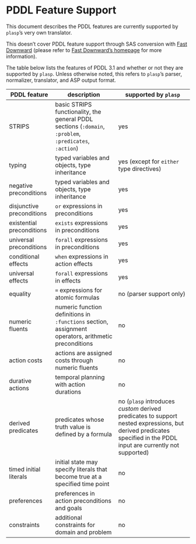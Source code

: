 # PDDL Feature Support

This document describes the PDDL features are currently supported by `plasp`’s very own translator.

This doesn’t cover PDDL feature support through SAS conversion with [Fast Downward](http://www.fast-downward.org/) (please refer to [Fast Downward’s homepage](http://www.fast-downward.org/) for more information).

The table below lists the features of PDDL 3.1 and whether or not they are supported by `plasp`.
Unless otherwise noted, this refers to `plasp`’s parser, normalizer, translator, and ASP output format.

| PDDL feature | description | supported by `plasp` |
|---|---|---|
| STRIPS | basic STRIPS functionality, the general PDDL sections (`:domain`, `:problem`, `:predicates`, `:action`) | yes |
| typing | typed variables and objects, type inheritance | yes (except for `either` type directives) |
| negative preconditions | typed variables and objects, type inheritance | yes |
| disjunctive preconditions | `or` expressions in preconditions | yes |
| existential preconditions | `exists` expressions in preconditions | yes |
| universal preconditions | `forall` expressions in preconditions | yes |
| conditional effects | `when` expressions in action effects | yes |
| universal effects | `forall` expressions in effects | yes |
| equality | `=` expressions for atomic formulas | no (parser support only) |
| numeric fluents | numeric function definitions in `:functions` section, assignment operators, arithmetic preconditions  | no |
| action costs | actions are assigned costs through numeric fluents | no |
| durative actions | temporal planning with action durations | no |
| derived predicates | predicates whose truth value is defined by a formula | no (`plasp` introduces *custom* derived predicates to support nested expressions, but derived predicates specified in the PDDL input are currently not supported) |
| timed initial literals | initial state may specify literals that become true at a specified time point | no |
| preferences | preferences in action preconditions and goals | no |
| constraints | additional constraints for domain and problem | no |
